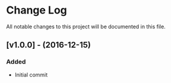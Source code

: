 # Change Log
All notable changes to this project will be documented in this file.

## [v1.0.0] - (2016-12-15)
### Added
- Initial commit

